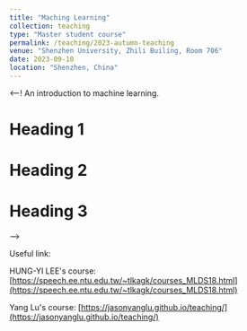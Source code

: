 ```yaml
---
title: "Maching Learning"
collection: teaching
type: "Master student course"
permalink: /teaching/2023-autumn-teaching
venue: "Shenzhen University, Zhili Builing, Room 706"
date: 2023-09-10
location: "Shenzhen, China"
---
```

<--!
An introduction to machine learning.

Heading 1
======

Heading 2
======

Heading 3
======
-->


Useful link:

HUNG-YI LEE's course: [https://speech.ee.ntu.edu.tw/~tlkagk/courses_MLDS18.html](https://speech.ee.ntu.edu.tw/~tlkagk/courses_MLDS18.html)

Yang Lu's course: [https://jasonyanglu.github.io/teaching/](https://jasonyanglu.github.io/teaching/)

